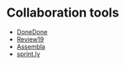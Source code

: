 # Collaboration tools #

- [DoneDone](http://www.getdonedone.com/)
- [Review19](http://www.review19.com/)
- [Assembla](https://www.assembla.com/home)
- [sprint.ly](https://sprint.ly/)
